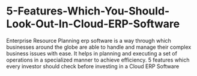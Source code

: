 # 5-Features-Which-You-Should-Look-Out-In-Cloud-ERP-Software
Enterprise Resource Planning erp software is a way through which businesses around the globe are able to handle and manage their complex business issues with ease. It helps in planning and executing a set of operations in a specialized manner to achieve efficiency.  5 features which every investor should check before investing in a Cloud ERP Software

